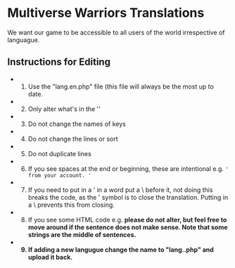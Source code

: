 # Multiverse Warriors Translations

We want our game to be accessible to all users of the world irrespective of languague. 


## Instructions for Editing ##
- 1. Use the "lang.en.php" file (this file will always be the most up to date.  
- 2. Only alter what's in the ''
- 3. Do not change the names of keys
- 4. Do not change the lines or sort
- 5. Do not duplicate lines
- 6. If you see spaces at the end or beginning, these are intentional e.g. ```' from your account. '```
- 7. If you need to put in a ' in a word put a \ before it, not doing this breaks the code, as the ' symbol is to close the translation. Putting in a \ prevents this from closing.
- 8. If you see some HTML code e.g. <strong> please do not alter, but feel free to move around if the sentence does not make sense. Note that some strings are the middle of sentences. 
- 9. If adding a new langugue change the name to "lang.<languague>.php" and upload it back. 
